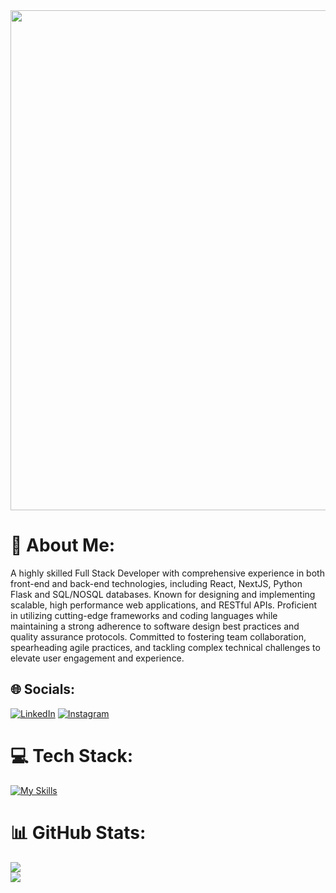 <div align="center">
  <img src="https://user-images.githubusercontent.com/74038190/225813708-98b745f2-7d22-48cf-9150-083f1b00d6c9.gif" width=800" />
</div>

# 💫 About Me:
A highly skilled Full Stack Developer with comprehensive experience in both front-end and back-end technologies, including React, NextJS, Python Flask and SQL/NOSQL databases. Known for designing and implementing scalable, high performance web applications, and RESTful APIs. Proficient in utilizing cutting-edge frameworks and coding languages while maintaining a strong adherence to software design best practices and quality assurance protocols. Committed to fostering team collaboration, spearheading agile practices, and tackling complex technical challenges to elevate user engagement and experience.


## 🌐 Socials:
[![LinkedIn](https://img.shields.io/badge/LinkedIn-%230077B5.svg?logo=linkedin&logoColor=white)](https://linkedin.com/in/https://www.linkedin.com/in/boranfurkan/) 
[![Instagram](https://img.shields.io/badge/Instagram-%23E4405F.svg?logo=Instagram&logoColor=white)](https://instagram.com/boranfurkann)

# 💻 Tech Stack:
[![My Skills](https://skillicons.dev/icons?i=nextjs,react,redux,py,nodejs,babel,bash,bootstrap,codepen,bots,express,figma,firebase,flask,go,heroku,js,ts,mongodb,mysql,postgres,ps,postman,tailwind,vscode,wasm)](https://skillicons.dev)
# 📊 GitHub Stats:
![](https://github-readme-streak-stats.herokuapp.com/?user=boranfurkan&theme=dark&hide_border=false)<br/>
![](https://github-readme-stats.vercel.app/api/top-langs/?username=boranfurkan&theme=dark&hide_border=false&include_all_commits=true&count_private=true&layout=compact)
